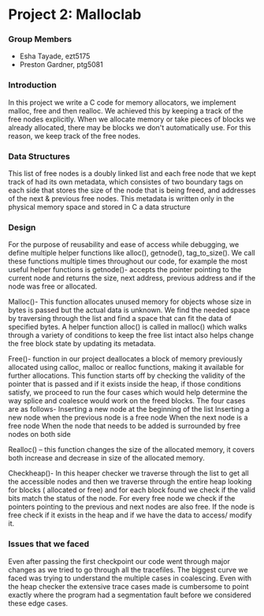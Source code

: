 # Project 2: Malloclab

### Group Members
- Esha Tayade, ezt5175
- Preston Gardner, ptg5081

### Introduction

In this project we write a C code for memory allocators, we implement malloc, free and then realloc. We achieved this by keeping a track of the free nodes explicitly. When we allocate memory or take pieces of blocks we already allocated, there may be blocks we don't automatically use. For this reason, we keep track of the free nodes.

### Data Structures

This list of free nodes is a doubly linked list and each free node that we kept track of had its own metadata, which consistes of two boundary tags on each side that stores the size of the node that is being freed, and addresses of the next & previous free nodes. This metadata is written only in the physical memory space and stored in C a data structure 

### Design

For the purpose of reusability and ease of access while debugging, we define multiple helper functions like alloc(), getnode(), tag_to_size(). We call these functions multiple times throughout our code, for example the most useful helper functions is getnode()- accepts the pointer pointing to the current node and returns the size, next address, previous address and if the node was free or allocated.

Malloc()-  This function allocates unused memory for objects whose size in bytes is passed but the actual data is unknown. We find the needed space by traversing through the list and find a space that can fit the data of specified bytes. A helper function alloc() is called in malloc() which  walks through a variety of conditions to keep the free list intact also helps change the free block state by updating its metadata.

Free()-  function in our project deallocates a block of memory previously allocated using calloc, malloc or realloc functions, making it available for further allocations. This function starts off by checking the validity of the pointer that is passed and if it exists inside the heap, if those conditions satisfy, we proceed to run the four cases which would help determine the way splice and coalesce would work on the freed blocks. The four cases are as follows-
Inserting a new node at the beginning of the list
Inserting a new node when the previous node is a free node 
When the next node is a free node
When the node that needs to be added is surrounded by free nodes on both side

Realloc() – this function changes the size of the allocated memory, it covers both increase and decrease in size of the allocated memory. 

Checkheap()- In this heaper checker we traverse through the list to get all the accessible nodes and then we traverse through the entire heap looking for blocks ( allocated or free) and for each block found we check if the valid bits match the status of the node. For every free node we check if the pointers pointing to the previous and next nodes are also free. If the node is free check if it exists in the heap and if we have the data to access/ modify it.

### Issues that we faced 
Even after passing the first checkpoint our code went through major changes as we tried to go through all the tracefiles. The biggest curve we faced was trying to understand the multiple cases in coalescing. Even with the heap checker the extensive trace cases made is cumbersome to point exactly where the program had a segmentation fault before we considered these edge cases. 








